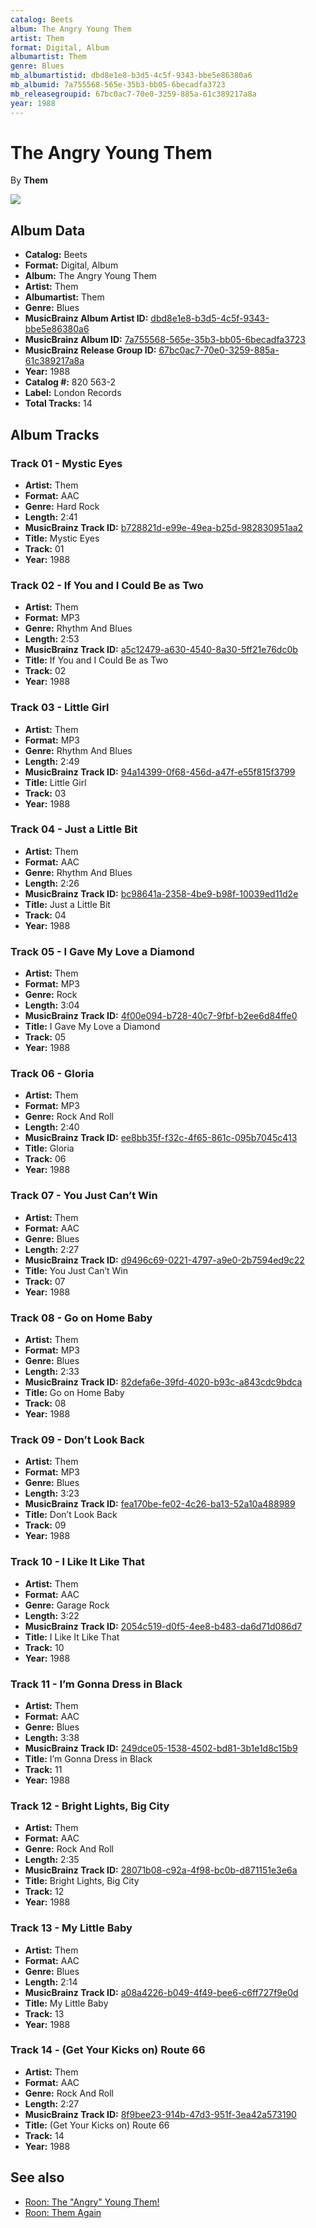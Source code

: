 ```yaml
---
catalog: Beets
album: The Angry Young Them
artist: Them
format: Digital, Album
albumartist: Them
genre: Blues
mb_albumartistid: dbd8e1e8-b3d5-4c5f-9343-bbe5e86380a6
mb_albumid: 7a755568-565e-35b3-bb05-6becadfa3723
mb_releasegroupid: 67bc0ac7-70e0-3259-885a-61c389217a8a
year: 1988
---
```


# The Angry Young Them

By **Them**

![](../../assets/beetscovers/Them-The_Angry_Young_Them.jpg)

## Album Data

- **Catalog:** Beets
- **Format:** Digital, Album
- **Album:** The Angry Young Them
- **Artist:** Them
- **Albumartist:** Them
- **Genre:** Blues
- **MusicBrainz Album Artist ID:** [dbd8e1e8-b3d5-4c5f-9343-bbe5e86380a6](https://musicbrainz.org/artist/dbd8e1e8-b3d5-4c5f-9343-bbe5e86380a6)
- **MusicBrainz Album ID:** [7a755568-565e-35b3-bb05-6becadfa3723](https://musicbrainz.org/release/7a755568-565e-35b3-bb05-6becadfa3723)
- **MusicBrainz Release Group ID:** [67bc0ac7-70e0-3259-885a-61c389217a8a](https://musicbrainz.org/release-group/67bc0ac7-70e0-3259-885a-61c389217a8a)
- **Year:** 1988
- **Catalog #:** 820 563-2
- **Label:** London Records
- **Total Tracks:** 14

## Album Tracks

### Track 01 - Mystic Eyes

- **Artist:** Them
- **Format:** AAC
- **Genre:** Hard Rock
- **Length:** 2:41
- **MusicBrainz Track ID:** [b728821d-e99e-49ea-b25d-982830951aa2](https://musicbrainz.org/recording/b728821d-e99e-49ea-b25d-982830951aa2)
- **Title:** Mystic Eyes
- **Track:** 01
- **Year:** 1988

### Track 02 - If You and I Could Be as Two

- **Artist:** Them
- **Format:** MP3
- **Genre:** Rhythm And Blues
- **Length:** 2:53
- **MusicBrainz Track ID:** [a5c12479-a630-4540-8a30-5ff21e76dc0b](https://musicbrainz.org/recording/a5c12479-a630-4540-8a30-5ff21e76dc0b)
- **Title:** If You and I Could Be as Two
- **Track:** 02
- **Year:** 1988

### Track 03 - Little Girl

- **Artist:** Them
- **Format:** MP3
- **Genre:** Rhythm And Blues
- **Length:** 2:49
- **MusicBrainz Track ID:** [94a14399-0f68-456d-a47f-e55f815f3799](https://musicbrainz.org/recording/94a14399-0f68-456d-a47f-e55f815f3799)
- **Title:** Little Girl
- **Track:** 03
- **Year:** 1988

### Track 04 - Just a Little Bit

- **Artist:** Them
- **Format:** AAC
- **Genre:** Rhythm And Blues
- **Length:** 2:26
- **MusicBrainz Track ID:** [bc98641a-2358-4be9-b98f-10039ed11d2e](https://musicbrainz.org/recording/bc98641a-2358-4be9-b98f-10039ed11d2e)
- **Title:** Just a Little Bit
- **Track:** 04
- **Year:** 1988

### Track 05 - I Gave My Love a Diamond

- **Artist:** Them
- **Format:** MP3
- **Genre:** Rock
- **Length:** 3:04
- **MusicBrainz Track ID:** [4f00e094-b728-40c7-9fbf-b2ee6d84ffe0](https://musicbrainz.org/recording/4f00e094-b728-40c7-9fbf-b2ee6d84ffe0)
- **Title:** I Gave My Love a Diamond
- **Track:** 05
- **Year:** 1988

### Track 06 - Gloria

- **Artist:** Them
- **Format:** MP3
- **Genre:** Rock And Roll
- **Length:** 2:40
- **MusicBrainz Track ID:** [ee8bb35f-f32c-4f65-861c-095b7045c413](https://musicbrainz.org/recording/ee8bb35f-f32c-4f65-861c-095b7045c413)
- **Title:** Gloria
- **Track:** 06
- **Year:** 1988

### Track 07 - You Just Can’t Win

- **Artist:** Them
- **Format:** AAC
- **Genre:** Blues
- **Length:** 2:27
- **MusicBrainz Track ID:** [d9496c69-0221-4797-a9e0-2b7594ed9c22](https://musicbrainz.org/recording/d9496c69-0221-4797-a9e0-2b7594ed9c22)
- **Title:** You Just Can’t Win
- **Track:** 07
- **Year:** 1988

### Track 08 - Go on Home Baby

- **Artist:** Them
- **Format:** MP3
- **Genre:** Blues
- **Length:** 2:33
- **MusicBrainz Track ID:** [82defa6e-39fd-4020-b93c-a843cdc9bdca](https://musicbrainz.org/recording/82defa6e-39fd-4020-b93c-a843cdc9bdca)
- **Title:** Go on Home Baby
- **Track:** 08
- **Year:** 1988

### Track 09 - Don’t Look Back

- **Artist:** Them
- **Format:** MP3
- **Genre:** Blues
- **Length:** 3:23
- **MusicBrainz Track ID:** [fea170be-fe02-4c26-ba13-52a10a488989](https://musicbrainz.org/recording/fea170be-fe02-4c26-ba13-52a10a488989)
- **Title:** Don’t Look Back
- **Track:** 09
- **Year:** 1988

### Track 10 - I Like It Like That

- **Artist:** Them
- **Format:** AAC
- **Genre:** Garage Rock
- **Length:** 3:22
- **MusicBrainz Track ID:** [2054c519-d0f5-4ee8-b483-da6d71d086d7](https://musicbrainz.org/recording/2054c519-d0f5-4ee8-b483-da6d71d086d7)
- **Title:** I Like It Like That
- **Track:** 10
- **Year:** 1988

### Track 11 - I’m Gonna Dress in Black

- **Artist:** Them
- **Format:** AAC
- **Genre:** Blues
- **Length:** 3:38
- **MusicBrainz Track ID:** [249dce05-1538-4502-bd81-3b1e1d8c15b9](https://musicbrainz.org/recording/249dce05-1538-4502-bd81-3b1e1d8c15b9)
- **Title:** I’m Gonna Dress in Black
- **Track:** 11
- **Year:** 1988

### Track 12 - Bright Lights, Big City

- **Artist:** Them
- **Format:** AAC
- **Genre:** Rock And Roll
- **Length:** 2:35
- **MusicBrainz Track ID:** [28071b08-c92a-4f98-bc0b-d871151e3e6a](https://musicbrainz.org/recording/28071b08-c92a-4f98-bc0b-d871151e3e6a)
- **Title:** Bright Lights, Big City
- **Track:** 12
- **Year:** 1988

### Track 13 - My Little Baby

- **Artist:** Them
- **Format:** AAC
- **Genre:** Blues
- **Length:** 2:14
- **MusicBrainz Track ID:** [a08a4226-b049-4f49-bee6-c6ff727f9e0d](https://musicbrainz.org/recording/a08a4226-b049-4f49-bee6-c6ff727f9e0d)
- **Title:** My Little Baby
- **Track:** 13
- **Year:** 1988

### Track 14 - (Get Your Kicks on) Route 66

- **Artist:** Them
- **Format:** AAC
- **Genre:** Rock And Roll
- **Length:** 2:27
- **MusicBrainz Track ID:** [8f9bee23-914b-47d3-951f-3ea42a573190](https://musicbrainz.org/recording/8f9bee23-914b-47d3-951f-3ea42a573190)
- **Title:** (Get Your Kicks on) Route 66
- **Track:** 14
- **Year:** 1988


## See also

- [Roon: The "Angry" Young Them!](../../Roon/Them/The_Angry_Young_Them!.md)
- [Roon: Them Again](../../Roon/Them/Them_Again.md)
